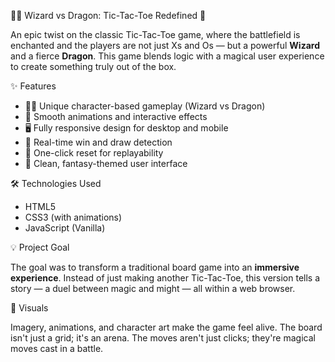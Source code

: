🧙‍♂️ Wizard vs Dragon: Tic-Tac-Toe Redefined 🐉

An epic twist on the classic Tic-Tac-Toe game, where the battlefield is enchanted and the players are not just Xs and Os — but a powerful **Wizard** and a fierce **Dragon**. This game blends logic with a magical user experience to create something truly out of the box.

✨ Features

- 🧙‍♂️ Unique character-based gameplay (Wizard vs Dragon)
- 🌟 Smooth animations and interactive effects
- 🖥️ Fully responsive design for desktop and mobile
- 🧠 Real-time win and draw detection
- 🔁 One-click reset for replayability
- 🎨 Clean, fantasy-themed user interface

🛠️ Technologies Used

- HTML5  
- CSS3 (with animations)  
- JavaScript (Vanilla)

💡 Project Goal

The goal was to transform a traditional board game into an **immersive experience**. Instead of just making another Tic-Tac-Toe, this version tells a story — a duel between magic and might — all within a web browser.

📸 Visuals

Imagery, animations, and character art make the game feel alive. The board isn't just a grid; it's an arena. The moves aren't just clicks; they're magical moves cast in a battle.

